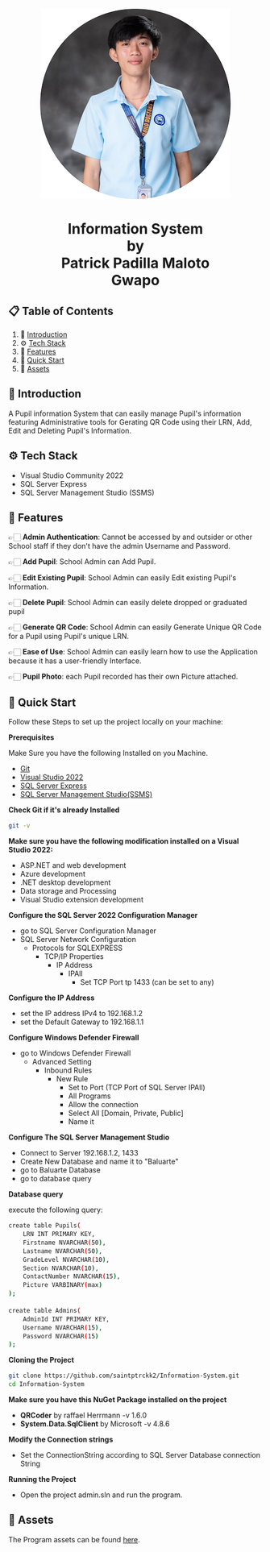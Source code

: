 <div align="center">
  <br />
    <a href="https://www.facebook.com/saintptrckk" target="_blank">
    <img src="https://github.com/saintptrckk2/Information-System/blob/main/photo/icon-modified.png" alt="icon-modified">
    </a>
  <br />

  <div>
    <h1 align="center"> Information System <br /> by <br /> Patrick Padilla Maloto <br /> Gwapo</h1>
  </div>
</div>

## 📋 <a name="table"> Table of Contents </a>

1. 🤖 [Introduction](#introduction)
2. ⚙️ [Tech Stack](#tech-stack)
3. 🔋 [Features](#features)
4. 🤸 [Quick Start](#quick-start)
5. 🔗 [Assets](#assets)

##

## <a name="introduction"> 🤖 Introduction </a>

A Pupil information System that can easily manage Pupil's information featuring Administrative tools for Gerating QR Code using their LRN, Add, Edit and Deleting Pupil's Information.

## <a name ="tech-stack"> ⚙️ Tech Stack </a>

- Visual Studio Community 2022
- SQL Server Express
- SQL Server Management Studio (SSMS)

## <a name ="features"> 🔋 Features </a>

👉🏻 **Admin Authentication**: Cannot be accessed by and outsider or other School staff if they don't have the admin Username and Password.

👉🏻 **Add Pupil**: School Admin can Add Pupil.

👉🏻 **Edit Existing Pupil**: School Admin can easily Edit existing Pupil's Information.

👉🏻 **Delete Pupil**: School Admin can easily delete dropped or graduated pupil

👉🏻 **Generate QR Code**: School Admin can easily Generate Unique QR Code for a Pupil using Pupil's unique LRN.

👉🏻 **Ease of Use**: School Admin can easily learn how to use the Application because it has a user-friendly Interface.

👉🏻 **Pupil Photo**: each Pupil recorded has their own Picture attached.

## <a name="quick-start"> 🤸 Quick Start </a>

Follow these Steps to set up the project locally on your machine:

**Prerequisites**

Make Sure you have the following Installed on you Machine.

- [Git](https://git-scm.com/)
- [Visual Studio 2022](https://visualstudio.microsoft.com/vs/community/)
- [SQL Server Express](https://www.microsoft.com/en-us/sql-server/sql-server-downloads)
- [SQL Server Management Studio(SSMS)](https://learn.microsoft.com/en-us/sql/ssms/download-sql-server-management-studio-ssms?view=sql-server-ver16)

**Check Git if it's already Installed**

```bash
git -v
```

**Make sure you have the following modification installed on a Visual Studio 2022:**

- ASP.NET and web development
- Azure development
- .NET desktop development
- Data storage and Processing
- Visual Studio extension development

**Configure the SQL Server 2022 Configuration Manager**

- go to SQL Server Configuration Manager
- SQL Server Network Configuration
  - Protocols for SQLEXPRESS
    - TCP/IP Properties
      - IP Address
        - IPAll
          - Set TCP Port tp 1433 (can be set to any)

**Configure the IP Address**

- set the IP address IPv4 to 192.168.1.2
- set the Default Gateway to 192.168.1.1

**Configure Windows Defender Firewall**

- go to Windows Defender Firewall
  - Advanced Setting
    - Inbound Rules
      - New Rule
        - Set to Port (TCP Port of SQL Server IPAll)
        - All Programs
        - Allow the connection
        - Select All [Domain, Private, Public]
        - Name it

**Configure The SQL Server Management Studio**

- Connect to Server 192.168.1.2, 1433
- Create New Database and name it to "Baluarte"
- go to Baluarte Database
- go to database query

**Database query**

execute the following query:

```bash
create table Pupils(
	LRN INT PRIMARY KEY,
	Firstname NVARCHAR(50),
	Lastname NVARCHAR(50),
	GradeLevel NVARCHAR(10),
	Section NVARCHAR(10),
	ContactNumber NVARCHAR(15),
	Picture VARBINARY(max)
);

create table Admins(
    AdminId INT PRIMARY KEY,
    Username NVARCHAR(15),
    Password NVARCHAR(15)
);
```

**Cloning the Project**

```bash
git clone https://github.com/saintptrckk2/Information-System.git
cd Information-System
```

**Make sure you have this NuGet Package installed on the project**

- **QRCoder** by raffael Herrmann -v 1.6.0
- **System.Data.SqlClient** by Microsoft -v 4.8.6

**Modify the Connection strings**

- Set the ConnectionString according to SQL Server Database connection String

**Running the Project**

- Open the project admin.sln and run the program.

## <a name="assets"> 🔗 Assets </a>

The Program assets can be found [here]().
